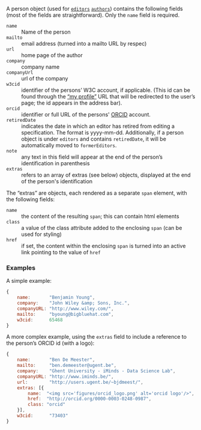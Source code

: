 A person object (used for [`editors`](editors)  [`authors`](authors)) contains the following fields (most of the fields are straightforward). Only the `name` field is required.

<dl>
	<dt><code>name</code></dt>
	<dd>Name of the person</dd>
	<dt><code>mailto</code></dt>
	<dd>email address (turned into a mailto URL by respec)</dd>
	<dt><code>url</code></dt>
	<dd>home page of the author</dd>
	<dt><code>company</code></dt>
	<dd>company name</dd>
	<dt><code>companyUrl</code></dt>
	<dd>url of the company</dd>
	<dt><code>w3cid</code></dt>
	<dd>identifier of the persons’ W3C account, if applicable. (This id can be found through the <a href="https://www.w3.org/users/myprofile">“my profile”</a> URL that will be redirected to the user’s page; the id appears in the address bar).</dd>
        <dt><code>orcid</code></dt>
        <dd>identifier or full URL of the persons' <a href="https://orcid.org/">ORCID</a> account.</dd>
        <dt><code>retiredDate</code></dt>
        <dd>indicates the date in which an editor has retired from editing a specification. The format is yyyy-mm-dd. Additionally, if a person object is under <code>editors</code> and contains <code>retiredDate</code>, it will be automatically moved to <code>formerEditors</code>.</dd>
	<dt><code>note</code></dt>
	<dd>any text in this field will appear at the end of the person’s identification in parenthesis</dd>
	<dt><code>extras</code></dt>
	<dd>refers to an array of extras (see below) objects, displayed at the end of the person's identification</dd>
</dl>

The “extras” are objects, each rendered as a separate `span` element, with the following fields:

<dl>
	<dt><code>name</code></dt>
	<dd>the content of the resulting <code>span</code>; this can contain html elements</dd>
	<dt><code>class</code></dt>
	<dd>a value of the class attribute added to the enclosing <code>span</code> (can be used for styling)</dd>
	<dt><code>href</code></dt>
	<dd>if set, the content within the enclosing <code>span</code> is turned into an active link pointing to the value of <code>href</code></dd>
</dl>

### Examples
A simple example:

```js
{   
	name:       "Benjamin Young",
	company:    "John Wiley &amp; Sons, Inc.",
	companyURL: "http://www.wiley.com/",
	mailto:     "byoung@bigbluehat.com",
	w3cid:      65468
}
```

A more complex example, using the <code>extras</code> field to include a reference to the person’s ORCID id (with a logo):

```js
{              
	name:       "Ben De Meester",
	mailto:     "ben.demeester@ugent.be",
	company:    "Ghent University - iMinds - Data Science Lab",
	companyURL: "http://www.iminds.be/",
	url:        "http://users.ugent.be/~bjdmeest/",
	extras: [{
		name:  "<img src='figures/orcid_logo.png' alt='orcid logo'/>",
		href:  "http://orcid.org/0000-0003-0248-0987",
		class: "orcid"
	}],
	w3cid:      "73403"
}
```
